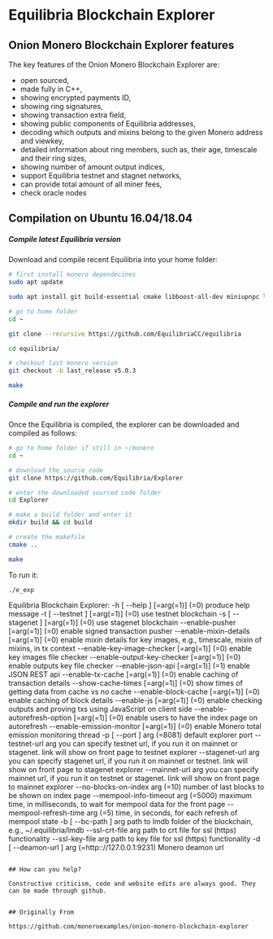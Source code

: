 # Equilibria Blockchain Explorer

## Onion Monero Blockchain Explorer features

The key features of the Onion Monero Blockchain Explorer are:

 - open sourced,
 - made fully in C++,
 - showing encrypted payments ID,
 - showing ring signatures,
 - showing transaction extra field,
 - showing public components of Equilibria addresses,
 - decoding which outputs and mixins belong to the given Monero address and viewkey,
 - detailed information about ring members, such as, their age, timescale and their ring sizes,
 - showing number of amount output indices,
 - support Equilibria testnet and stagnet networks,
 - can provide total amount of all miner fees,
 - check oracle nodes


## Compilation on Ubuntu 16.04/18.04

##### Compile latest Equilibria version

Download and compile recent Equilibria into your home folder:

```bash
# first install monero dependecines
sudo apt update

sudo apt install git build-essential cmake libboost-all-dev miniupnpc libunbound-dev graphviz doxygen libunwind8-dev pkg-config libssl-dev libcurl4-openssl-dev libgtest-dev libreadline-dev libzmq3-dev libsodium-dev libpcsclite-dev

# go to home folder
cd ~

git clone --recursive https://github.com/EquilibriaCC/equilibria

cd equilibria/

# checkout last monero version
git checkout -b last_release v5.0.3

make
```

##### Compile and run the explorer

Once the Equilibria is compiled, the explorer can be downloaded and compiled
as follows:

```bash
# go to home folder if still in ~/monero
cd ~

# download the source code
git clone https://github.com/Equilibria/Explorer

# enter the downloaded sourced code folder
cd Explorer

# make a build folder and enter it
mkdir build && cd build

# create the makefile
cmake ..

make
```


To run it:
```
./e_exp
```

Equilibria Blockchain Explorer:
  -h [ --help ] [=arg(=1)] (=0)         produce help message
  -t [ --testnet ] [=arg(=1)] (=0)      use testnet blockchain
  -s [ --stagenet ] [=arg(=1)] (=0)     use stagenet blockchain
  --enable-pusher [=arg(=1)] (=0)       enable signed transaction pusher
  --enable-mixin-details [=arg(=1)] (=0)
                                        enable mixin details for key images,
                                        e.g., timescale, mixin of mixins, in tx
                                        context
  --enable-key-image-checker [=arg(=1)] (=0)
                                        enable key images file checker
  --enable-output-key-checker [=arg(=1)] (=0)
                                        enable outputs key file checker
  --enable-json-api [=arg(=1)] (=1)     enable JSON REST api
  --enable-tx-cache [=arg(=1)] (=0)     enable caching of transaction details
  --show-cache-times [=arg(=1)] (=0)    show times of getting data from cache
                                        vs no cache
  --enable-block-cache [=arg(=1)] (=0)  enable caching of block details
  --enable-js [=arg(=1)] (=0)           enable checking outputs and proving txs
                                        using JavaScript on client side
  --enable-autorefresh-option [=arg(=1)] (=0)
                                        enable users to have the index page on
                                        autorefresh
  --enable-emission-monitor [=arg(=1)] (=0)
                                        enable Monero total emission monitoring
                                        thread
  -p [ --port ] arg (=8081)             default explorer port
  --testnet-url arg                     you can specify testnet url, if you run
                                        it on mainnet or stagenet. link will
                                        show on front page to testnet explorer
  --stagenet-url arg                    you can specify stagenet url, if you
                                        run it on mainnet or testnet. link will
                                        show on front page to stagenet explorer
  --mainnet-url arg                     you can specify mainnet url, if you run
                                        it on testnet or stagenet. link will
                                        show on front page to mainnet explorer
  --no-blocks-on-index arg (=10)        number of last blocks to be shown on
                                        index page
  --mempool-info-timeout arg (=5000)    maximum time, in milliseconds, to wait
                                        for mempool data for the front page
  --mempool-refresh-time arg (=5)       time, in seconds, for each refresh of
                                        mempool state
  -b [ --bc-path ] arg                  path to lmdb folder of the blockchain,
                                        e.g., ~/.equilibria/lmdb
  --ssl-crt-file arg                    path to crt file for ssl (https)
                                        functionality
  --ssl-key-file arg                    path to key file for ssl (https)
                                        functionality
  -d [ --deamon-url ] arg (=http:://127.0.0.1:9231)
                                        Monero deamon url
```

## How can you help?

Constructive criticism, code and website edits are always good. They can be made through github.


## Originally From 

https://github.com/moneroexamples/onion-monero-blockchain-explorer
